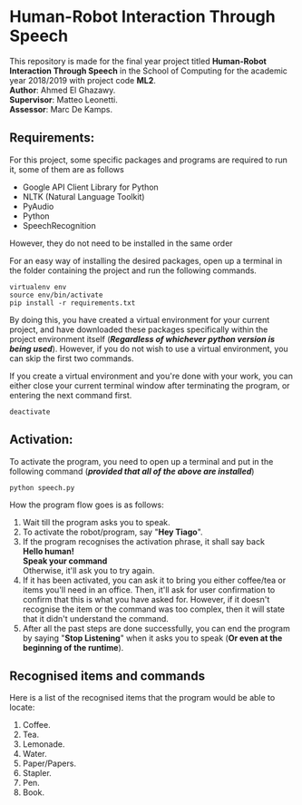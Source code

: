 # Human-Robot Interaction Through Speech

This repository is made for the final year project titled **Human-Robot Interaction Through Speech** in the School of Computing for the academic year 2018/2019 with project code **ML2**.<br/>
**Author**: Ahmed El Ghazawy.<br/>
**Supervisor**: Matteo Leonetti.<br/>
**Assessor**: Marc De Kamps.

## Requirements:

For this project, some specific packages and programs are required to run it, some of them are as follows

- Google API Client Library for Python
- NLTK (Natural Language Toolkit)
- PyAudio
- Python
- SpeechRecognition

However, they do not need to be installed in the same order

For an easy way of installing the desired packages, open up a terminal in the folder containing the project and run the following commands.

```
virtualenv env
source env/bin/activate
pip install -r requirements.txt
```

By doing this, you have created a virtual environment for your current project, and have downloaded these packages specifically within the project environment itself (**_Regardless of whichever python version is being used_**). However, if you do not wish to use a virtual environment, you can skip the first two commands.

If you create a virtual environment and you're done with your work, you can either close your current terminal window after terminating the program, or entering the next command first.

```
deactivate
```


## Activation:
To activate the program, you need to open up a terminal and put in the following command (**_provided that all of the above are installed_**)

 ```
 python speech.py
 ```

 How the program flow goes is as follows:
 1. Wait till the program asks you to speak.
 2. To activate the robot/program, say "**Hey Tiago**".
 3. If the program recognises the activation phrase, it shall say back <br/>**Hello human!<br/> Speak your command**<br/> Otherwise, it'll ask you to try again.
 4. If it has been activated, you can ask it to bring you either coffee/tea or items you'll need in an office. Then, it'll ask for user confirmation to confirm that this is what you have asked for. However, if it doesn't recognise the item or the command was too complex, then it will state that it didn't understand the command.
5. After all the past steps are done successfully, you can end the program by saying "**Stop Listening**" when it asks you to speak (**Or even at the beginning of the runtime**).

 ## Recognised items and commands

 Here is a list of the recognised items that the program would be able to locate:

 1. Coffee.
 2. Tea.
 3. Lemonade.
 4. Water.
 5. Paper/Papers.
 6. Stapler.
 7. Pen.
 8. Book.
